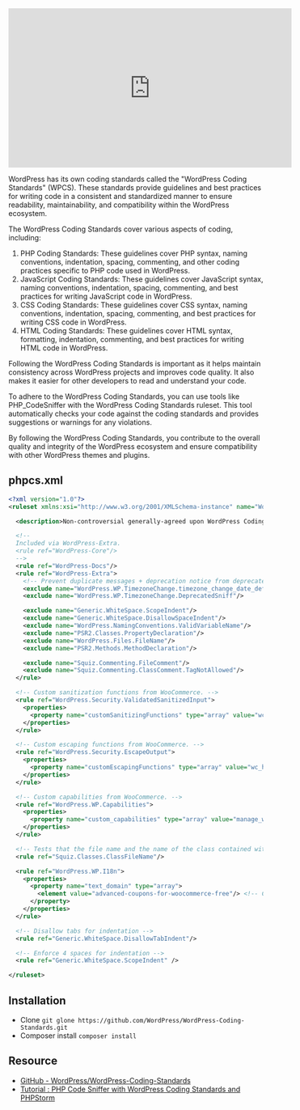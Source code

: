 <iframe width="560" height="315" src="https://www.youtube.com/embed/sA7PLxTXBaQ" title="YouTube video player" frameborder="0" allow="accelerometer; autoplay; clipboard-write; encrypted-media; gyroscope; picture-in-picture; web-share" allowfullscreen></iframe>

WordPress has its own coding standards called the "WordPress Coding Standards" (WPCS). These standards provide guidelines and best practices for writing code in a consistent and standardized manner to ensure readability, maintainability, and compatibility within the WordPress ecosystem.

The WordPress Coding Standards cover various aspects of coding, including:
1. PHP Coding Standards: These guidelines cover PHP syntax, naming conventions, indentation, spacing, commenting, and other coding practices specific to PHP code used in WordPress.
2. JavaScript Coding Standards: These guidelines cover JavaScript syntax, naming conventions, indentation, spacing, commenting, and best practices for writing JavaScript code in WordPress.
3. CSS Coding Standards: These guidelines cover CSS syntax, naming conventions, indentation, spacing, commenting, and best practices for writing CSS code in WordPress.
4. HTML Coding Standards: These guidelines cover HTML syntax, formatting, indentation, commenting, and best practices for writing HTML code in WordPress.

Following the WordPress Coding Standards is important as it helps maintain consistency across WordPress projects and improves code quality. It also makes it easier for other developers to read and understand your code.

To adhere to the WordPress Coding Standards, you can use tools like PHP_CodeSniffer with the WordPress Coding Standards ruleset. This tool automatically checks your code against the coding standards and provides suggestions or warnings for any violations.

By following the WordPress Coding Standards, you contribute to the overall quality and integrity of the WordPress ecosystem and ensure compatibility with other WordPress themes and plugins.

## phpcs.xml
```xml
<?xml version="1.0"?>
<ruleset xmlns:xsi="http://www.w3.org/2001/XMLSchema-instance" name="WordPress Core" xsi:noNamespaceSchemaLocation="https://raw.githubusercontent.com/squizlabs/PHP_CodeSniffer/master/phpcs.xsd">

  <description>Non-controversial generally-agreed upon WordPress Coding Standards</description>

  <!--
  Included via WordPress-Extra.
  <rule ref="WordPress-Core"/>
  -->
  <rule ref="WordPress-Docs"/>
  <rule ref="WordPress-Extra">
    <!-- Prevent duplicate messages + deprecation notice from deprecated sniff. -->
    <exclude name="WordPress.WP.TimezoneChange.timezone_change_date_default_timezone_set"/>
    <exclude name="WordPress.WP.TimezoneChange.DeprecatedSniff"/>

    <exclude name="Generic.WhiteSpace.ScopeIndent"/>
    <exclude name="Generic.WhiteSpace.DisallowSpaceIndent"/>
    <exclude name="WordPress.NamingConventions.ValidVariableName"/>
    <exclude name="PSR2.Classes.PropertyDeclaration"/>
    <exclude name="WordPress.Files.FileName"/>
    <exclude name="PSR2.Methods.MethodDeclaration"/>

    <exclude name="Squiz.Commenting.FileComment"/>
    <exclude name="Squiz.Commenting.ClassComment.TagNotAllowed"/>
  </rule>

  <!-- Custom sanitization functions from WooCommerce. --> 
  <rule ref="WordPress.Security.ValidatedSanitizedInput">
    <properties>
      <property name="customSanitizingFunctions" type="array" value="wc_clean,wc_sanitize_tooltip,wc_format_decimal,wc_stock_amount,wc_sanitize_permalink,wc_sanitize_textarea" />
    </properties>
  </rule>

  <!-- Custom escaping functions from WooCommerce. --> 
  <rule ref="WordPress.Security.EscapeOutput">
    <properties>
      <property name="customEscapingFunctions" type="array" value="wc_help_tip,wc_sanitize_tooltip,wc_selected,wc_kses_notice,wc_esc_json,wc_query_string_form_fields,wc_make_phone_clickable,wc_price" />
    </properties>
  </rule>

  <!-- Custom capabilities from WooCommerce. --> 
  <rule ref="WordPress.WP.Capabilities">
    <properties>
      <property name="custom_capabilities" type="array" value="manage_woocommerce,edit_shop_coupons,edit_private_products,edit_shop_orders,edit_shop_orders" />
    </properties>
  </rule>

  <!-- Tests that the file name and the name of the class contained within the file match. -->
  <rule ref="Squiz.Classes.ClassFileName"/>

  <rule ref="WordPress.WP.I18n">
    <properties>
      <property name="text_domain" type="array">
        <element value="advanced-coupons-for-woocommerce-free"/> <!-- Change this value to your theme or plugin slug. -->
      </property>
    </properties>
  </rule>

  <!-- Disallow tabs for indentation -->
  <rule ref="Generic.WhiteSpace.DisallowTabIndent"/>

  <!-- Enforce 4 spaces for indentation -->
  <rule ref="Generic.WhiteSpace.ScopeIndent" />

</ruleset>
```

## Installation
- Clone `git glone https://github.com/WordPress/WordPress-Coding-Standards.git`
- Composer install `composer install`

## Resource
- [GitHub - WordPress/WordPress-Coding-Standards](https://github.com/WordPress/WordPress-Coding-Standards)
- [Tutorial : PHP Code Sniffer with WordPress Coding Standards and PHPStorm](https://www.youtube.com/watch?v=R4URxom9Kew&t=423s)